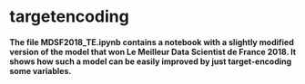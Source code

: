 # targetencoding

#### The file MDSF2018_TE.ipynb contains a notebook with a slightly modified version of the model that won Le Meilleur Data Scientist de France 2018. It shows how such a model can be easily improved by just target-encoding some variables.
